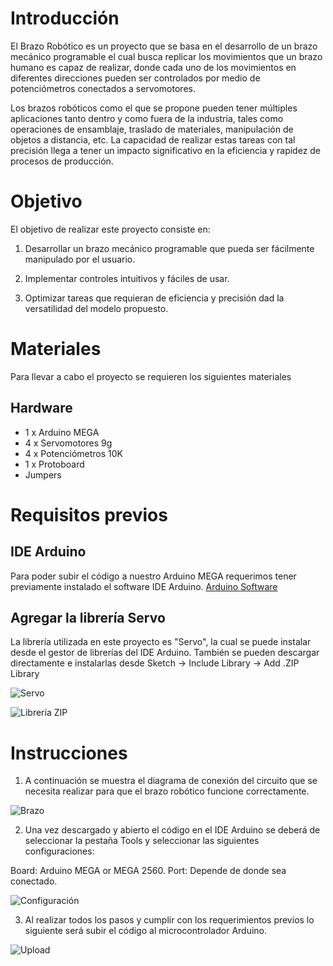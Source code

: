 # Introducción
El Brazo Robótico es un proyecto que se basa en el desarrollo de un brazo mecánico programable el cual busca replicar los movimientos que un brazo humano es capaz de realizar, donde cada uno de los movimientos en diferentes direcciones pueden ser controlados por medio de potenciómetros conectados a servomotores.

Los brazos robóticos como el que se propone pueden tener múltiples aplicaciones tanto dentro y como fuera de la industria, tales como operaciones de ensamblaje, traslado de materiales, manipulación de objetos a distancia, etc. La capacidad de realizar estas tareas con tal precisión llega a tener un impacto significativo en la eficiencia y rapidez de procesos de producción.

# Objetivo

El objetivo de realizar este proyecto consiste en: 

1. Desarrollar un brazo mecánico programable que pueda ser fácilmente manipulado por el usuario.

2. Implementar controles intuitivos y fáciles de usar.

3. Optimizar tareas que requieran de eficiencia y precisión dad la versatilidad del modelo propuesto.

# Materiales
Para llevar a cabo el proyecto se requieren los siguientes materiales
## Hardware
- 1 x Arduino MEGA
- 4 x Servomotores 9g
- 4 x Potenciómetros 10K
- 1 x Protoboard
- Jumpers

# Requisitos previos
## IDE Arduino
Para poder subir el código a nuestro Arduino MEGA requerimos tener previamente instalado el software IDE Arduino.
[Arduino Software](https://www.arduino.cc/en/software)

## Agregar la librería Servo
La librería  utilizada en este proyecto es "Servo", la cual se puede instalar desde el gestor de librerías del IDE Arduino. También se pueden descargar directamente e instalarlas desde  Sketch -> Include Library -> Add .ZIP Library

![Servo](https://github.com/DanielChaparro82/Imagenes/blob/33e632fe314f39ba9da6670f7aa7f12a52098076/Captura%20de%20pantalla%202023-11-09%20044031.png)

![Librería ZIP](https://github.com/DanielChaparro82/SmartPill-Dispensador-de-pastillas-inteligente/assets/135756954/77bd9b17-445a-4f13-95e4-dc4bad0496f7)

# Instrucciones

1. A continuación se muestra el diagrama de conexión del circuito que se necesita realizar para que el brazo robótico funcione correctamente.

![Brazo](https://github.com/DanielChaparro82/Imagenes/blob/main/Brazo.jpg)

2. Una vez descargado y abierto el código en el IDE Arduino se deberá de seleccionar la pestaña Tools y seleccionar las siguientes configuraciones:

Board: Arduino MEGA or MEGA 2560.
Port: Depende de donde sea conectado.

![Configuración](https://github.com/DanielChaparro82/Imagenes/blob/main/Captura%20de%20pantalla%202023-11-09%20043318.png)

3. Al realizar todos los pasos y cumplir con los requerimientos previos lo siguiente será subir el código al microcontrolador Arduino.

![Upload](https://github.com/DanielChaparro82/Brazo-robotico/assets/135756954/7f366195-b1bf-44e5-b1b1-d66d656ddd00)
